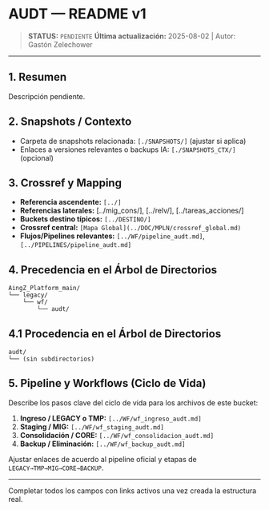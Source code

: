 # AUDT — README v1

> **STATUS:** `PENDIENTE`
> **Última actualización:** 2025-08-02 | Autor: Gastón Zelechower

---

## 1. Resumen
Descripción pendiente.

## 2. Snapshots / Contexto
- Carpeta de snapshots relacionada: `[./SNAPSHOTS/]` (ajustar si aplica)
- Enlaces a versiones relevantes o backups IA: `[./SNAPSHOTS_CTX/]` (opcional)

## 3. Crossref y Mapping
- **Referencia ascendente:** `[../]`
- **Referencias laterales:** [../mig_cons/], [../relv/], [../tareas_acciones/]
- **Buckets destino típicos:** `[../DESTINO/]`
- **Crossref central:** `[Mapa Global](../DOC/MPLN/crossref_global.md)`
- **Flujos/Pipelines relevantes:** `[../WF/pipeline_audt.md]`, `[../PIPELINES/pipeline_audt.md]`

## 4. Precedencia en el Árbol de Directorios
```text
AingZ_Platform_main/
└── legacy/
    └── wf/
        └── audt/
```

## 4.1 Procedencia en el Árbol de Directorios
```text
audt/
└── (sin subdirectorios)
```

## 5. Pipeline y Workflows (Ciclo de Vida)
Describe los pasos clave del ciclo de vida para los archivos de este bucket:
1. **Ingreso / LEGACY o TMP:** `[../WF/wf_ingreso_audt.md]`
2. **Staging / MIG:** `[../WF/wf_staging_audt.md]`
3. **Consolidación / CORE:** `[../WF/wf_consolidacion_audt.md]`
4. **Backup / Eliminación:** `[../WF/wf_backup_audt.md]`

Ajustar enlaces de acuerdo al pipeline oficial y etapas de `LEGACY→TMP→MIG→CORE→BACKUP`.

---

Completar todos los campos con links activos una vez creada la estructura real.

